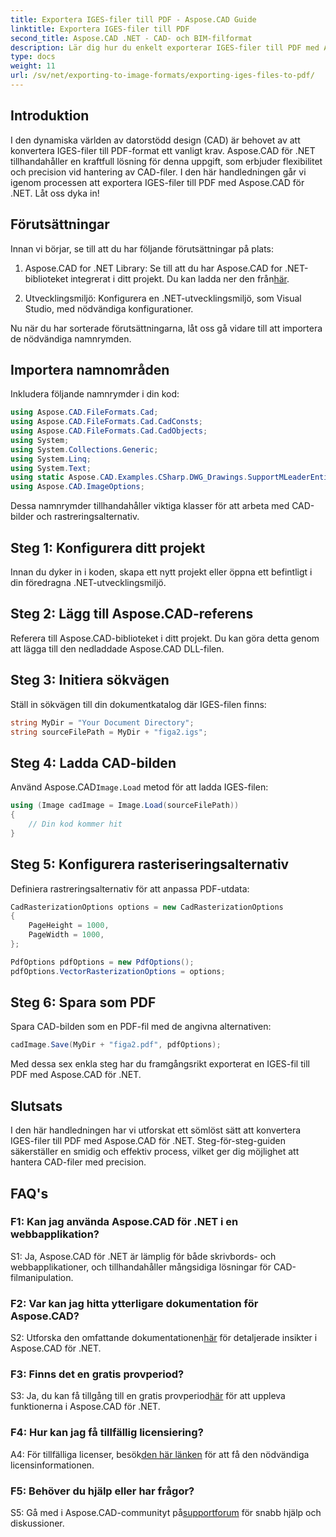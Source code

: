 ```yaml
---
title: Exportera IGES-filer till PDF - Aspose.CAD Guide
linktitle: Exportera IGES-filer till PDF
second_title: Aspose.CAD .NET - CAD- och BIM-filformat
description: Lär dig hur du enkelt exporterar IGES-filer till PDF med Aspose.CAD för .NET. Följ vår steg-för-steg-guide för exakt CAD-filmanipulation.
type: docs
weight: 11
url: /sv/net/exporting-to-image-formats/exporting-iges-files-to-pdf/
---
```

## Introduktion

I den dynamiska världen av datorstödd design (CAD) är behovet av att konvertera IGES-filer till PDF-format ett vanligt krav. Aspose.CAD för .NET tillhandahåller en kraftfull lösning för denna uppgift, som erbjuder flexibilitet och precision vid hantering av CAD-filer. I den här handledningen går vi igenom processen att exportera IGES-filer till PDF med Aspose.CAD för .NET. Låt oss dyka in!

## Förutsättningar

Innan vi börjar, se till att du har följande förutsättningar på plats:

1.  Aspose.CAD for .NET Library: Se till att du har Aspose.CAD for .NET-biblioteket integrerat i ditt projekt. Du kan ladda ner den från[här](https://releases.aspose.com/cad/net/).

2. Utvecklingsmiljö: Konfigurera en .NET-utvecklingsmiljö, som Visual Studio, med nödvändiga konfigurationer.

Nu när du har sorterade förutsättningarna, låt oss gå vidare till att importera de nödvändiga namnrymden.

## Importera namnområden

Inkludera följande namnrymder i din kod:

```csharp
using Aspose.CAD.FileFormats.Cad;
using Aspose.CAD.FileFormats.Cad.CadConsts;
using Aspose.CAD.FileFormats.Cad.CadObjects;
using System;
using System.Collections.Generic;
using System.Linq;
using System.Text;
using static Aspose.CAD.Examples.CSharp.DWG_Drawings.SupportMLeaderEntityForDWGFormat;
using Aspose.CAD.ImageOptions;
```

Dessa namnrymder tillhandahåller viktiga klasser för att arbeta med CAD-bilder och rastreringsalternativ.

## Steg 1: Konfigurera ditt projekt

Innan du dyker in i koden, skapa ett nytt projekt eller öppna ett befintligt i din föredragna .NET-utvecklingsmiljö.

## Steg 2: Lägg till Aspose.CAD-referens

Referera till Aspose.CAD-biblioteket i ditt projekt. Du kan göra detta genom att lägga till den nedladdade Aspose.CAD DLL-filen.

## Steg 3: Initiera sökvägen

Ställ in sökvägen till din dokumentkatalog där IGES-filen finns:

```csharp
string MyDir = "Your Document Directory";
string sourceFilePath = MyDir + "figa2.igs";
```

## Steg 4: Ladda CAD-bilden

 Använd Aspose.CAD`Image.Load` metod för att ladda IGES-filen:

```csharp
using (Image cadImage = Image.Load(sourceFilePath))
{
    // Din kod kommer hit
}
```

## Steg 5: Konfigurera rasteriseringsalternativ

Definiera rastreringsalternativ för att anpassa PDF-utdata:

```csharp
CadRasterizationOptions options = new CadRasterizationOptions
{
    PageHeight = 1000,
    PageWidth = 1000,
};

PdfOptions pdfOptions = new PdfOptions();
pdfOptions.VectorRasterizationOptions = options;
```

## Steg 6: Spara som PDF

Spara CAD-bilden som en PDF-fil med de angivna alternativen:

```csharp
cadImage.Save(MyDir + "figa2.pdf", pdfOptions);
```

Med dessa sex enkla steg har du framgångsrikt exporterat en IGES-fil till PDF med Aspose.CAD för .NET.

## Slutsats

I den här handledningen har vi utforskat ett sömlöst sätt att konvertera IGES-filer till PDF med Aspose.CAD för .NET. Steg-för-steg-guiden säkerställer en smidig och effektiv process, vilket ger dig möjlighet att hantera CAD-filer med precision.


## FAQ's

### F1: Kan jag använda Aspose.CAD för .NET i en webbapplikation?

S1: Ja, Aspose.CAD för .NET är lämplig för både skrivbords- och webbapplikationer, och tillhandahåller mångsidiga lösningar för CAD-filmanipulation.

### F2: Var kan jag hitta ytterligare dokumentation för Aspose.CAD?

 S2: Utforska den omfattande dokumentationen[här](https://reference.aspose.com/cad/net/) för detaljerade insikter i Aspose.CAD för .NET.

### F3: Finns det en gratis provperiod?

 S3: Ja, du kan få tillgång till en gratis provperiod[här](https://releases.aspose.com/) för att uppleva funktionerna i Aspose.CAD för .NET.

### F4: Hur kan jag få tillfällig licensiering?

 A4: För tillfälliga licenser, besök[den här länken](https://purchase.aspose.com/temporary-license/) för att få den nödvändiga licensinformationen.

### F5: Behöver du hjälp eller har frågor?

 S5: Gå med i Aspose.CAD-communityt på[supportforum](https://forum.aspose.com/c/cad/19) för snabb hjälp och diskussioner.